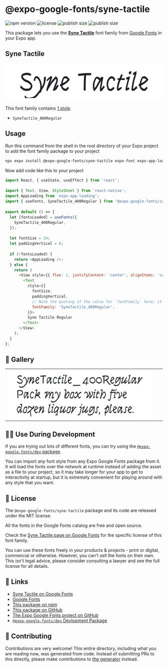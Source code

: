 # @expo-google-fonts/syne-tactile

![npm version](https://flat.badgen.net/npm/v/@expo-google-fonts/syne-tactile)
![license](https://flat.badgen.net/github/license/expo/google-fonts)
![publish size](https://flat.badgen.net/packagephobia/install/@expo-google-fonts/syne-tactile)
![publish size](https://flat.badgen.net/packagephobia/publish/@expo-google-fonts/syne-tactile)

This package lets you use the [**Syne Tactile**](https://fonts.google.com/specimen/Syne+Tactile) font family from [Google Fonts](https://fonts.google.com/) in your Expo app.

## Syne Tactile

![Syne Tactile](./font-family.png)

This font family contains [1 style](#-gallery).

- `SyneTactile_400Regular`

## Usage

Run this command from the shell in the root directory of your Expo project to add the font family package to your project
```sh
npx expo install @expo-google-fonts/syne-tactile expo-font expo-app-loading
```

Now add code like this to your project
```js
import React, { useState, useEffect } from 'react';

import { Text, View, StyleSheet } from 'react-native';
import AppLoading from 'expo-app-loading';
import { useFonts, SyneTactile_400Regular } from '@expo-google-fonts/syne-tactile';

export default () => {
  let [fontsLoaded] = useFonts({
    SyneTactile_400Regular,
  });

  let fontSize = 24;
  let paddingVertical = 6;

  if (!fontsLoaded) {
    return <AppLoading />;
  } else {
    return (
      <View style={{ flex: 1, justifyContent: 'center', alignItems: 'center' }}>
        <Text
          style={{
            fontSize,
            paddingVertical,
            // Note the quoting of the value for `fontFamily` here; it expects a string!
            fontFamily: 'SyneTactile_400Regular',
          }}>
          Syne Tactile Regular
        </Text>
      </View>
    );
  }
};

```

## 🔡 Gallery


||||
|-|-|-|
|![SyneTactile_400Regular](./SyneTactile_400Regular.ttf.png)||||


## 👩‍💻 Use During Development

If you are trying out lots of different fonts, you can try using the [`@expo-google-fonts/dev` package](https://github.com/expo/google-fonts/tree/master/font-packages/dev#readme).

You can import *any* font style from any Expo Google Fonts package from it. It will load the fonts
over the network at runtime instead of adding the asset as a file to your project, so it may take longer
for your app to get to interactivity at startup, but it is extremely convenient
for playing around with any style that you want.

## 📖 License

The `@expo-google-fonts/syne-tactile` package and its code are released under the MIT license.

All the fonts in the Google Fonts catalog are free and open source.

Check the [Syne Tactile page on Google Fonts](https://fonts.google.com/specimen/Syne+Tactile) for the specific license of this font family.

You can use these fonts freely in your products & projects - print or digital, commercial or otherwise. However, you can't sell the fonts on their own. This isn't legal advice, please consider consulting a lawyer and see the full license for all details.

## 🔗 Links

- [Syne Tactile on Google Fonts](https://fonts.google.com/specimen/Syne+Tactile)
- [Google Fonts](https://fonts.google.com/)
- [This package on npm](https://www.npmjs.com/package/@expo-google-fonts/syne-tactile)
- [This package on GitHub](https://github.com/expo/google-fonts/tree/master/font-packages/syne-tactile)
- [The Expo Google Fonts project on GitHub](https://github.com/expo/google-fonts)
- [`@expo-google-fonts/dev` Devlopment Package](https://github.com/expo/google-fonts/tree/master/font-packages/dev)

## 🤝 Contributing

Contributions are very welcome! This entire directory, including what you are reading now, was generated from code. Instead of submitting PRs to this directly, please make contributions to [the generator](https://github.com/expo/google-fonts/tree/master/packages/generator) instead.
